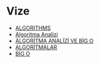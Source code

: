 # Vize

<!--Index-->

- [ALGORITHMS](./ALGORITHMS.pdf)
- [Algoritma Analizi](./Algoritma%20Analizi.pdf)
- [ALGORİTMA ANALİZİ VE BİG O](./ALGOR%C4%B0TMA%20ANAL%C4%B0Z%C4%B0%20VE%20B%C4%B0G%20O.pdf)
- [ALGORİTMALAR](./ALGOR%C4%B0TMALAR.pdf)
- [BİG O](./B%C4%B0G%20O.pdf)

<!--Index-->
